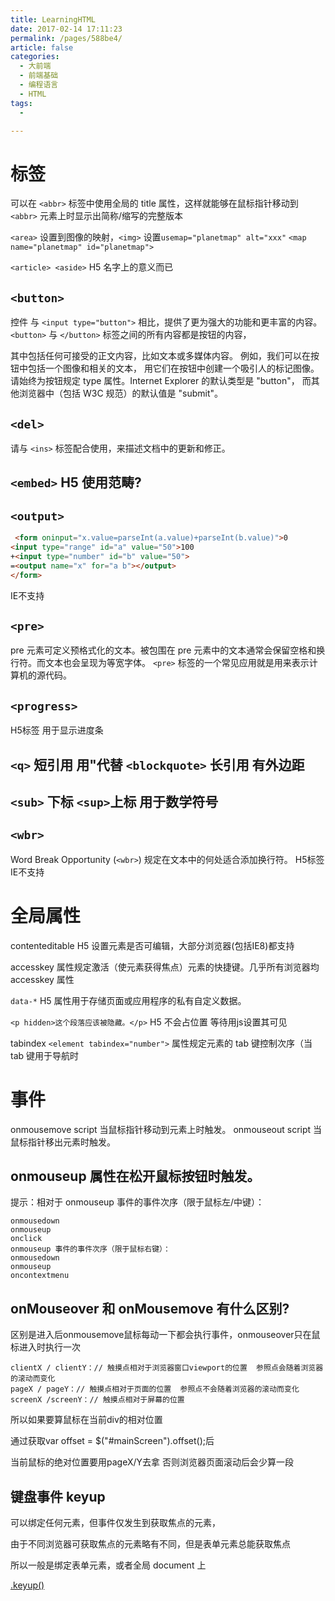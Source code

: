 ```yaml
---
title: LearningHTML
date: 2017-02-14 17:11:23
permalink: /pages/588be4/
article: false
categories:
  - 大前端
  - 前端基础
  - 编程语言
  - HTML
tags:
  - 

---
```

# 标签

可以在 `<abbr>` 标签中使用全局的 title 属性，这样就能够在鼠标指针移动到 `<abbr>` 元素上时显示出简称/缩写的完整版本

`<area>` 设置到图像的映射，`<img>` 设置`usemap="planetmap" alt="xxx"` `<map name="planetmap" id="planetmap">`

`<article> <aside>` H5 名字上的意义而已
## `<button> `

控件 与 `<input type="button">` 相比，提供了更为强大的功能和更丰富的内容。
`<button>` 与 `</button>` 标签之间的所有内容都是按钮的内容，

其中包括任何可接受的正文内容，比如文本或多媒体内容。
例如，我们可以在按钮中包括一个图像和相关的文本，
用它们在按钮中创建一个吸引人的标记图像。
请始终为按钮规定 type 属性。Internet Explorer 的默认类型是 "button"，
而其他浏览器中（包括 W3C 规范）的默认值是 "submit"。
## `<del>`

请与 `<ins>` 标签配合使用，来描述文档中的更新和修正。

## `<embed>` H5 使用范畴?
## `<output>`
```html
 <form oninput="x.value=parseInt(a.value)+parseInt(b.value)">0
<input type="range" id="a" value="50">100
+<input type="number" id="b" value="50">
=<output name="x" for="a b"></output>
</form>
```

IE不支持

## `<pre>`
pre 元素可定义预格式化的文本。被包围在 pre 元素中的文本通常会保留空格和换行符。而文本也会呈现为等宽字体。
`<pre>` 标签的一个常见应用就是用来表示计算机的源代码。
## `<progress>`

H5标签 用于显示进度条

## `<q>` 短引用 用"代替 `<blockquote>` 长引用 有外边距
## `<sub>` 下标 `<sup>`上标 用于数学符号
## `<wbr>`
Word Break Opportunity (`<wbr>`) 规定在文本中的何处适合添加换行符。
H5标签 IE不支持


# 全局属性
contenteditable H5 设置元素是否可编辑，大部分浏览器(包括IE8)都支持

accesskey  属性规定激活（使元素获得焦点）元素的快捷键。几乎所有浏览器均 accesskey 属性

`data-*` H5 属性用于存储页面或应用程序的私有自定义数据。

`<p hidden>这个段落应该被隐藏。</p>` H5  不会占位置 等待用js设置其可见

tabindex `<element tabindex="number">` 属性规定元素的 tab 键控制次序（当 tab 键用于导航时 

# 事件

onmousemove	script	当鼠标指针移动到元素上时触发。
onmouseout	script	当鼠标指针移出元素时触发。

## onmouseup 属性在松开鼠标按钮时触发。

提示：相对于 onmouseup 事件的事件次序（限于鼠标左/中键）：
```
onmousedown
onmouseup
onclick
onmouseup 事件的事件次序（限于鼠标右键）：
onmousedown
onmouseup
oncontextmenu
```
## onMouseover 和 onMousemove 有什么区别?
区别是进入后onmousemove鼠标每动一下都会执行事件，onmouseover只在鼠标进入时执行一次
```
clientX / clientY：// 触摸点相对于浏览器窗口viewport的位置  参照点会随着浏览器的滚动而变化
pageX / pageY：// 触摸点相对于页面的位置  参照点不会随着浏览器的滚动而变化
screenX /screenY：// 触摸点相对于屏幕的位置 
```
所以如果要算鼠标在当前div的相对位置 

通过获取var offset = $("#mainScreen").offset();后

当前鼠标的绝对位置要用pageX/Y去拿 否则浏览器页面滚动后会少算一段

## 键盘事件 keyup

可以绑定任何元素，但事件仅发生到获取焦点的元素，

由于不同浏览器可获取焦点的元素略有不同，但是表单元素总能获取焦点

所以一般是绑定表单元素，或者全局 document 上

[.keyup()](https://www.jquery123.com/keyup/)